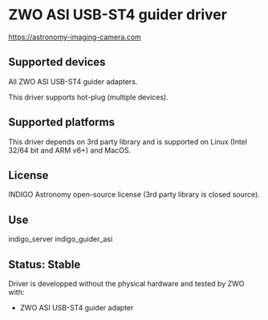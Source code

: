 # ZWO ASI USB-ST4 guider driver

https://astronomy-imaging-camera.com

## Supported devices

All ZWO ASI USB-ST4 guider adapters.

This driver supports hot-plug (multiple devices).

## Supported platforms

This driver depends on 3rd party library and is supported on Linux (Intel 32/64 bit and ARM v6+) and MacOS.

## License

INDIGO Astronomy open-source license (3rd party library is closed source).

## Use

indigo_server indigo_guider_asi

## Status: Stable

Driver is developped without the physical hardware and tested by ZWO with:
* ZWO ASI USB-ST4 guider adapter
